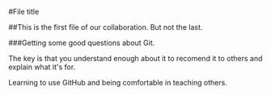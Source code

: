#File title

##This is the first file of our collaboration.
But not the last.

###Getting some good questions about Git.

The key is that you understand enough about it to recomend it to others and explain what it's for.

Learning to use GitHub and being comfortable in teaching others.
